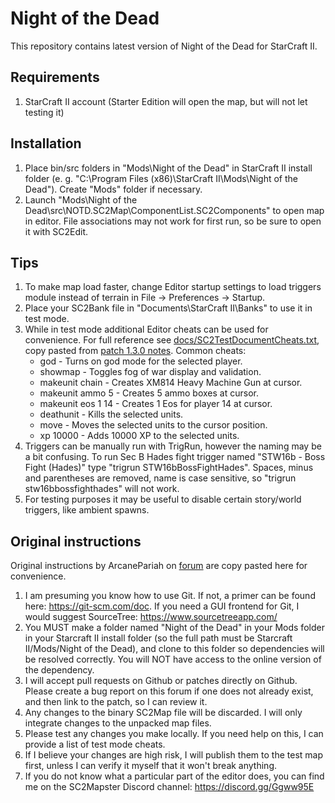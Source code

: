# Night of the Dead
This repository contains latest version of Night of the Dead for StarCraft II.

## Requirements
1. StarCraft II account (Starter Edition will open the map, but will not let testing it)

## Installation
1. Place bin/src folders in "Mods\Night of the Dead" in StarCraft II install folder (e. g. "C:\Program Files (x86)\StarCraft II\Mods\Night of the Dead"). Create "Mods" folder if necessary.
2. Launch "Mods\Night of the Dead\src\NOTD.SC2Map\ComponentList.SC2Components" to open map in editor. File associations may not work for first run, so be sure to open it with SC2Edit.

## Tips
1. To make map load faster, change Editor startup settings to load triggers module instead of terrain in File -> Preferences -> Startup.
2. Place your SC2Bank file in "Documents\StarCraft II\Banks" to use it in test mode.
3. While in test mode additional Editor cheats can be used for convenience. For full reference see [docs/SC2TestDocumentCheats.txt](docs/SC2TestDocumentCheats.txt), copy pasted from [patch 1.3.0 notes](http://us.battle.net/sc2/en/blog/2514162/patch-130-now-live-3-22-2011). Common cheats:
	* god - Turns on god mode for the selected player.
	* showmap - Toggles fog of war display and validation.
	* makeunit chain - Creates XM814 Heavy Machine Gun at cursor.
	* makeunit ammo 5 - Creates 5 ammo boxes at cursor.
	* makeunit eos 1 14 - Creates 1 Eos for player 14 at cursor.
	* deathunit - Kills the selected units.
	* move - Moves the selected units to the cursor position.
	* xp 10000 - Adds 10000 XP to the selected units.
4. Triggers can be manually run with TrigRun, however the naming may be a bit confusing. To run Sec B Hades fight trigger named "STW16b - Boss Fight (Hades)" type "trigrun STW16bBossFightHades". Spaces, minus and parentheses are removed, name is case sensitive, so "trigrun stw16bbossfighthades" will not work.
5. For testing purposes it may be useful to disable certain story/world triggers, like ambient spawns.

## Original instructions
Original instructions by ArcanePariah on [forum](http://notdstarcraft.com/threads/notd-1-repository.3631/) are copy pasted here for convenience.

1. I am presuming you know how to use Git. If not, a primer can be found here: https://git-scm.com/doc. If you need a GUI frontend for Git, I would suggest SourceTree: https://www.sourcetreeapp.com/
2. You MUST make a folder named "Night of the Dead" in your Mods folder in your Starcraft II install folder (so the full path must be Starcraft II/Mods/Night of the Dead), and clone to this folder so dependencies will be resolved correctly. You will NOT have access to the online version of the dependency.
3. I will accept pull requests on Github or patches directly on Github. Please create a bug report on this forum if one does not already exist, and then link to the patch, so I can review it.
4. Any changes to the binary SC2Map file will be discarded. I will only integrate changes to the unpacked map files.
5. Please test any changes you make locally. If you need help on this, I can provide a list of test mode cheats.
6. If I believe your changes are high risk, I will publish them to the test map first, unless I can verify it myself that it won't break anything.
7. If you do not know what a particular part of the editor does, you can find me on the SC2Mapster Discord channel: https://discord.gg/Ggww95E
